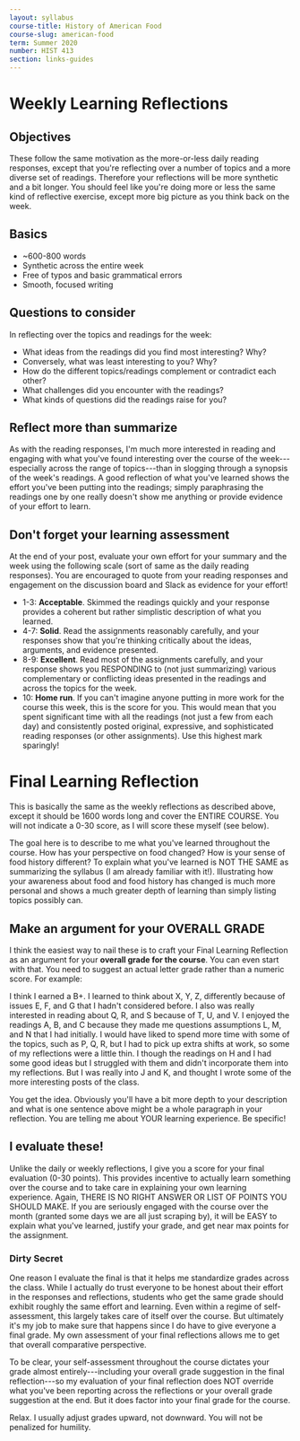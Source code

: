 ```yaml
---
layout: syllabus
course-title: History of American Food
course-slug: american-food
term: Summer 2020
number: HIST 413
section: links-guides
---
```


# Weekly Learning Reflections

## Objectives
These follow the same motivation as the more-or-less daily reading responses, except that you're reflecting over a number of topics and a more diverse set of readings. Therefore your reflections will be more synthetic and a bit longer. You should feel like you're doing more or less the same kind of reflective exercise, except more big picture as you think back on the week.

## Basics
- ~600-800 words
- Synthetic across the entire week
- Free of typos and basic grammatical errors
- Smooth, focused writing

## Questions to consider
In reflecting over the topics and readings for the week:
- What ideas from the readings did you find most interesting? Why?
- Conversely, what was least interesting to you? Why?
- How do the different topics/readings complement or contradict each other?
- What challenges did you encounter with the readings?
- What kinds of questions did the readings raise for you?

## Reflect more than summarize
As with the reading responses, I'm much more interested in reading and engaging with what you've found interesting over the course of the week---especially across the range of topics---than in slogging through a synopsis of the week's readings. A good reflection of what you've learned shows the effort you've been putting into the readings; simply paraphrasing the readings one by one really doesn't show me anything or provide evidence of your effort to learn.

## Don't forget your learning assessment
At the end of your post, evaluate your own effort for your summary and the week using the following scale (sort of same as the daily reading responses). You are encouraged to quote from your reading responses and engagement on the discussion board and Slack as evidence for your effort!

- 1-3: **Acceptable**. Skimmed the readings quickly and your response provides a coherent but rather simplistic description of what you learned.
- 4-7: **Solid**. Read the assignments reasonably carefully, and your responses show that you're thinking critically about the ideas, arguments, and evidence presented.
- 8-9: **Excellent**. Read most of the assignments carefully, and your response shows you RESPONDING to (not just summarizing) various complementary or conflicting ideas presented in the readings and across the topics for the week.
- 10: **Home run**. If you can't imagine anyone putting in more work for the course this week, this is the score for you. This would mean that you spent significant time with all the readings (not just a few from each day) and consistently posted original, expressive, and sophisticated reading responses (or other assignments). Use this highest mark sparingly!



# Final Learning Reflection
This is basically the same as the weekly reflections as described above, except it should be 1600 words long and cover the ENTIRE COURSE. You will not indicate a 0-30 score, as I will score these myself (see below).

The goal here is to describe to me what you've learned throughout the course. How has your perspective on food changed? How is your sense of food history different? To explain what you've learned is NOT THE SAME as summarizing the syllabus (I am already familiar with it!). Illustrating how your awareness about food and food history has changed is much more personal and shows a much greater depth of learning than simply listing topics possibly can.

## Make an argument for your OVERALL GRADE
I think the easiest way to nail these is to craft your Final Learning Reflection as an argument for your **overall grade for the course**. You can even start with that. You need to suggest an actual letter grade rather than a numeric score.  For example:

I think I earned a B+. I learned to think about X, Y, Z, differently because of issues E, F, and G that I hadn't considered before. I also was really interested in reading about Q, R, and S because of T, U, and V. I enjoyed the readings A, B, and C because they made me questions assumptions L, M, and N that I had initially. I would have liked to spend more time with some of the topics, such as P, Q, R, but I had to pick up extra shifts at work, so some of my reflections were a little thin. I though the readings on H and I had some good ideas but I struggled with them and didn't incorporate them into my reflections. But I was really into J and K, and thought I wrote some of the more interesting posts of the class.

You get the idea. Obviously you'll have a bit more depth to your description and what is one sentence above might be a whole paragraph in your reflection. You are telling me about YOUR learning experience. Be specific!

## I evaluate these!
Unlike the daily or weekly reflections, I give you a score for your final evaluation (0-30 points). This provides incentive to actually learn something over the course and to take care in explaining your own learning experience. Again, THERE IS NO RIGHT ANSWER OR LIST OF POINTS YOU SHOULD MAKE. If you are seriously engaged with the course over the month (granted some days we are all just scraping by), it will be EASY to explain what you've learned, justify your grade, and get near max points for the assignment.

### Dirty Secret
One reason I evaluate the final is that it helps me standardize grades across the class. While I actually do trust everyone to be honest about their effort in the responses and reflections, students who get the same grade should exhibit roughly the same effort and learning. Even within a regime of self-assessment, this largely takes care of itself over the course. But ultimately it's my job to make sure that happens since I do have to give everyone a final grade. My own assessment of your final reflections allows me to get that overall comparative perspective.

To be clear, your self-assessment throughout the course dictates your grade almost entirely---including your overall grade suggestion in the final reflection---so my evaluation of your final reflection does NOT override what you've been reporting across the reflections or your overall grade suggestion at the end. But it does factor into your final grade for the course.

Relax. I usually adjust grades upward, not downward. You will not be penalized for humility.
